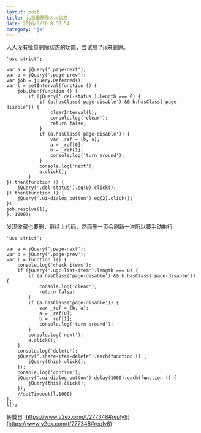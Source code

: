 ```yaml
---
layout: post
title: js批量删除人人状态
date: 2016/5/10 8:30:54 
category: "js"
---
```


人人没有批量删除状态的功能，尝试用了js来删除。  

	'use strict';

	var a = jQuery('.page-next');
	var b = jQuery('.page-prev');
	var job = jQuery.Deferred();
	var l = setInterval(function () {
  		job.then(function () {
			if (jQuery('.del-status').length === 0) {
				if (a.hasClass('page-disable') && b.hasClass('page-disable')) {
					clearInterval(l);
					console.log('clear');
					return false;
				}
				if (a.hasClass('page-disable')) {
					var _ref = [b, a];
					a = _ref[0];
					b = _ref[1];
					console.log('turn around');
				}
				console.log('next');
				a.click();
			}
	}).then(function () {
    	jQuery('.del-status').eq(0).click();
  	}).then(function () {
    	jQuery('.ui-dialog button').eq(2).click();
  	});
  	job.resolve(1);
	}, 1000);

发现收藏也要删，继续上代码，然而删一页会刷新一次所以要手动执行  
  
	'use strict';

	var a = jQuery('.page-next');
	var b = jQuery('.page-prev');
	var l = function l() {
		console.log('check items');
		if (jQuery('.ugc-list-item').length === 0) {
			if (a.hasClass('page-disable') && b.hasClass('page-disable')) {
				console.log('clear');
				return false;
			}
			if (a.hasClass('page-disable')) {
				var _ref = [b, a];
				a = _ref[0];
				b = _ref[1];
				console.log('turn around');
			}
    		console.log('next');
    		a.click();
  		}
  		console.log('delete');
  		jQuery('.share-item-delete').each(function () {
    		jQuery(this).click();
  		});
  		console.log('confirm');
  		jQuery('.ui-dialog button').delay(1000).each(function () {
    		jQuery(this).click();
  		});
  		//setTimeout(l,1000)
	};
	l();

转载自 [https://www.v2ex.com/t/277348#reply8](https://www.v2ex.com/t/277348#reply8)